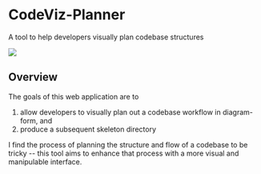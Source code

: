 # CodeViz-Planner
A tool to help developers visually plan codebase structures

[![](https://img.shields.io/badge/License-Apache_2.0-pink.svg)](./LICENSE)

## Overview
The goals of this web application are to

1. allow developers to visually plan out a codebase workflow in diagram-form, and
2. produce a subsequent skeleton directory

I find the process of planning the structure and flow of a codebase to be tricky -- this tool aims to enhance that process with a more visual and manipulable interface.
